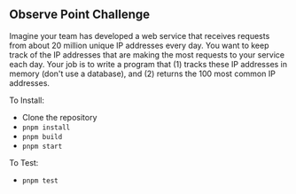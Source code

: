 ## Observe Point Challenge

Imagine your team has developed a web service that receives requests from about 20 million unique IP addresses every day. You want to keep track of the IP addresses that are making the most requests to your service each day. Your job is to write a program that (1) tracks these IP addresses in memory (don't use a database), and (2) returns the 100 most common IP addresses.

To Install:

- Clone the repository
- `pnpm install`
- `pnpm build`
- `pnpm start`

To Test:

- `pnpm test`
